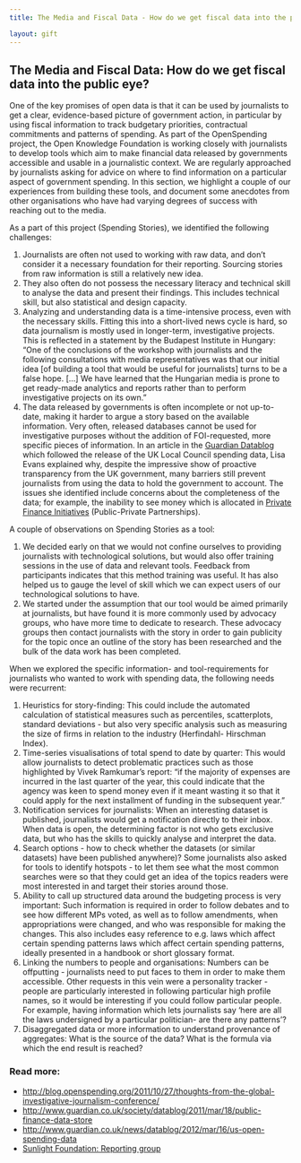 ```yaml
---
title: The Media and Fiscal Data - How do we get fiscal data into the public eye?

layout: gift
---
```


## The Media and Fiscal Data: How do we get fiscal data into the public eye?

One of the key promises of open data is that it can be used by journalists to get a clear, evidence-based picture of government action, in particular by using fiscal information to track budgetary priorities, contractual commitments and patterns of spending. As part of the OpenSpending project, the Open Knowledge Foundation is working closely with journalists to develop tools which aim to make financial data released by governments accessible and usable in a journalistic context. We are regularly approached by journalists asking for advice on where to find information on a particular aspect of government spending. In this section, we highlight a couple of our experiences from building these tools, and document some anecdotes from other organisations who have had varying degrees of success with reaching out to the media.

As a part of this project (Spending Stories), we identified the following challenges:

1. Journalists are often not used to working with raw data, and don’t consider it a necessary foundation for their reporting. Sourcing stories from raw information is still a relatively new idea.
2. They also often do not possess the necessary literacy and technical skill to analyse the data and present their findings. This includes technical skill, but also statistical and design capacity.
3. Analyzing and understanding data is a time-intensive process, even with the necessary skills. Fitting this into a short-lived news cycle is hard, so data journalism is mostly used in longer-term, investigative projects. This is reflected in a statement by the Budapest Institute in Hungary: “One of the conclusions of the workshop with journalists and the following consultations with media representatives was that our initial idea [of building a tool that would be useful for journalists] turns to be a false hope. [...] We have learned that the Hungarian media is prone to get ready-made analytics and reports rather than to perform investigative projects on its own.”
4. The data released by governments is often incomplete or not up-to-date, making it harder to argue a story based on the available information. Very often, released databases cannot be used for investigative purposes without the addition of FOI-requested, more specific pieces of information.  In an article in the [Guardian Datablog](http://www.guardian.co.uk/society/datablog/2011/mar/18/public-finance-data-store) which followed the release of the UK Local Council spending data, Lisa Evans explained why, despite the impressive show of proactive transparency from the UK government, many barriers still prevent journalists from using the data to hold the government to account. The issues she identified include concerns about the completeness of the data; for example, the inability to see money which is allocated in [Private Finance Initiatives](http://www.guardian.co.uk/politics/pfi) (Public-Private Partnerships).

A couple of observations on Spending Stories as a tool:

1. We decided early on that we would not confine ourselves to providing journalists with technological solutions, but would also offer training sessions in the use of data and relevant tools. Feedback from participants indicates that this method training was useful. It has also helped us to gauge the level of skill which we can expect users of our technological solutions to have.
2. We started under the assumption that our tool would be aimed primarily at journalists, but have found it is more commonly used by advocacy groups, who have more time to dedicate to research. These advocacy groups then contact journalists with the story in order to gain publicity for the topic once an outline of the story has been researched and the bulk of the data work has been completed.

When we explored the specific information- and tool-requirements for journalists who wanted to work with spending data, the following needs were recurrent:

1. Heuristics for story-finding: This could include the automated calculation of statistical measures such as percentiles, scatterplots, standard deviations - but also very specific analysis such as measuring the size of firms in relation to the industry (Herfindahl- Hirschman Index).
2. Time-series visualisations of total spend to date by quarter: This would allow journalists to detect problematic practices such as those highlighted by Vivek Ramkumar’s report: “if the majority of expenses are incurred in the last quarter of the year, this could indicate that the agency was keen to spend money even if it meant wasting it so that it could apply for the next installment of funding in the subsequent year.”
3. Notification services for journalists: When an interesting dataset is published, journalists would get a notification directly to their inbox. When data is open, the determining factor is not who gets exclusive data, but who has the skills to quickly analyse and interpret the data.
4. Search options - how to check whether the datasets (or similar datasets) have been published anywhere)? Some journalists also asked for tools to identify hotspots - to let them see what the most common searches were so that they could get an idea of the topics readers were most interested in and target their stories around those.
5. Ability to call up structured data around the budgeting process is very important: Such information is required in order to follow debates and to see how different MPs voted, as well as to follow amendments, when appropriations were changed, and who was responsible for making the changes. This also includes easy reference to e.g. laws which affect certain spending patterns laws which affect certain spending patterns, ideally presented in a handbook or short glossary format.
6. Linking the numbers to people and organisations: Numbers can be offputting - journalists need to put faces to them in order to make them accessible. Other requests in this vein were a personality tracker - people are particularly interested in following particular high profile names, so it would be interesting if you could follow particular people. For example, having information which lets journalists say ‘here are all the laws undersigned by a particular politician- are there any patterns’?
7. Disaggregated data or more information to understand provenance of aggregates: What is the source of the data? What is the formula via which the end result is reached?

### Read more:

* <http://blog.openspending.org/2011/10/27/thoughts-from-the-global-investigative-journalism-conference/>
* <http://www.guardian.co.uk/society/datablog/2011/mar/18/public-finance-data-store>
* <http://www.guardian.co.uk/news/datablog/2012/mar/16/us-open-spending-data>
* [Sunlight Foundation: Reporting group](http://reporting.sunlightfoundation.com/SLRG/)
